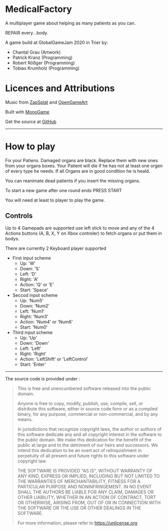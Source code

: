 # MedicalFactory

A multiplayer game about helping as many patients
as you can.

REPAIR every...body.

A game build at GlobalGameJam 2020 in Trier
by:

* Chantal Grau (Artwork)
* Patrick Kranz (Programming)
* Robert Rößger (Programming)
* Tobias Krumholz (Programming)

# Licences and Attributions

Music from [ZapSplat](https://www.zapsplat.com)
and [OpenGameArt](https://opengameart.org)

Built with [MonoGame](http://www.monogame.net/)

Get the source at
[GitHub](https://github.com/LokiMidgard/MedicalFactory)

---

# How to play

Fix your Patiens. Damaged organs are black. Replace them with new ones from your organs boxes.
Your Patient will die if he has not at least one orgen of every type he needs. If all Organs
are in good condition he is heald.

You can reanimate dead patients if you insert the missing organs.

To start a new game after one round ends PRESS START

You will need at least to player to play the game.

## Controls

Up to 4 Gamepads are supported use left stick to move and any of
the 4 Actions buttons (A, B, X, Y on Xbox controler) to fetch
organs or put them in bodys.

There are currently 2 Keyboard player supported

 * First input scheme
   - Up: 'W'
   - Down: 'S'
   - Left: 'D'
   - Right: 'A'
   - Action: 'Q' or 'E'
   - Start: 'Space'
 * Seccod input scheme
   - Up: 'Num5'
   - Down: 'Num2'
   - Left: 'Num1'
   - Right: 'Num3'
   - Action: 'Num4' or 'Num6'
   - Start: 'Num0'
 * Third input scheme
   - Up: 'Up'
   - Down: 'Down'
   - Left: 'Left'
   - Right: 'Right'
   - Action: 'LeftShift' or 'LeftControl'
   - Start: 'Enter'


------------------------------

The source code is provided under :

> This is free and unencumbered software released into the public domain.
> 
> Anyone is free to copy, modify, publish, use, compile, sell, or
> distribute this software, either in source code form or as a compiled
> binary, for any purpose, commercial or non-commercial, and by any
> means.
> 
> In jurisdictions that recognize copyright laws, the author or authors
> of this software dedicate any and all copyright interest in the
> software to the public domain. We make this dedication for the benefit
> of the public at large and to the detriment of our heirs and
> successors. We intend this dedication to be an overt act of
> relinquishment in perpetuity of all present and future rights to this
> software under copyright law.
> 
> THE SOFTWARE IS PROVIDED "AS IS", WITHOUT WARRANTY OF ANY KIND,
> EXPRESS OR IMPLIED, INCLUDING BUT NOT LIMITED TO THE WARRANTIES OF
> MERCHANTABILITY, FITNESS FOR A PARTICULAR PURPOSE AND NONINFRINGEMENT.
> IN NO EVENT SHALL THE AUTHORS BE LIABLE FOR ANY CLAIM, DAMAGES OR
> OTHER LIABILITY, WHETHER IN AN ACTION OF CONTRACT, TORT OR OTHERWISE,
> ARISING FROM, OUT OF OR IN CONNECTION WITH THE SOFTWARE OR THE USE OR
> OTHER DEALINGS IN THE SOFTWARE.
> 
> For more information, please refer to <https://unlicense.org>
